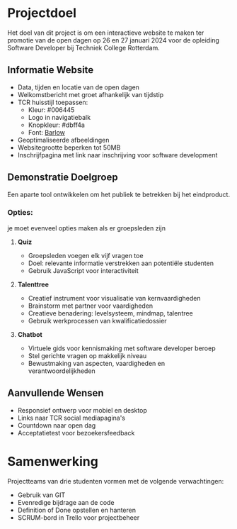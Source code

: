 # Projectdoel

Het doel van dit project is om een interactieve website te maken ter promotie van de open dagen op 26 en 27 januari 2024 voor de opleiding Software Developer bij Techniek College Rotterdam.

## Informatie Website

- Data, tijden en locatie van de open dagen
- Welkomstbericht met groet afhankelijk van tijdstip
- TCR huisstijl toepassen:
  - Kleur: #006445
  - Logo in navigatiebalk
  - Knopkleur: #dbff4a
  - Font: [Barlow](https://fonts.google.com/specimen/Barlow)
- Geoptimaliseerde afbeeldingen
- Websitegrootte beperken tot 50MB
- Inschrijfpagina met link naar inschrijving voor software development

## Demonstratie Doelgroep

Een aparte tool ontwikkelen om het publiek te betrekken bij het eindproduct.

### Opties:

je moet evenveel opties maken als er groepsleden zijn

1. **Quiz**
   - Groepsleden voegen elk vijf vragen toe
   - Doel: relevante informatie verstrekken aan potentiële studenten
   - Gebruik JavaScript voor interactiviteit

2. **Talenttree**
   - Creatief instrument voor visualisatie van kernvaardigheden
   - Brainstorm met partner voor vaardigheden
   - Creatieve benadering: levelsysteem, mindmap, talentree
   - Gebruik werkprocessen van kwalificatiedossier

3. **Chatbot**
   - Virtuele gids voor kennismaking met software developer beroep
   - Stel gerichte vragen op makkelijk niveau
   - Bewustmaking van aspecten, vaardigheden en verantwoordelijkheden

## Aanvullende Wensen

- Responsief ontwerp voor mobiel en desktop
- Links naar TCR social mediapagina's
- Countdown naar open dag
- Acceptatietest voor bezoekersfeedback

# Samenwerking

Projectteams van drie studenten vormen met de volgende verwachtingen:

- Gebruik van GIT
- Evenredige bijdrage aan de code
- Definition of Done opstellen en hanteren
- SCRUM-bord in Trello voor projectbeheer

